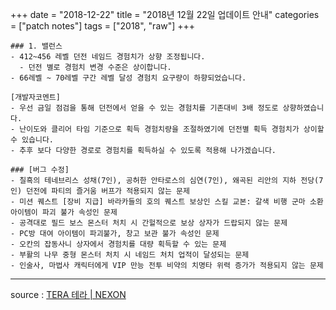 +++
date = "2018-12-22"
title = "2018년 12월 22일 업데이트 안내"
categories = ["patch notes"]
tags = ["2018", "raw"]
+++

```
### 1. 밸런스
- 412~456 레벨 던전 네임드 경험치가 상향 조정됩니다.
  - 던전 별로 경험치 변경 수준은 상이합니다.
- 66레벨 ~ 70레벨 구간 레벨 달성 경험치 요구량이 하향되었습니다.

[개발자코멘트]
- 우선 금일 점검을 통해 던전에서 얻을 수 있는 경험치를 기존대비 3배 정도로 상향하였습니다.
- 난이도와 클리어 타임 기준으로 획득 경험치량을 조절하였기에 던전별 획득 경험치가 상이할 수 있습니다.
- 추후 보다 다양한 경로로 경험치를 획득하실 수 있도록 적용해 나가겠습니다.

### [버그 수정]
- 칠흑의 테네브리스 성채(7인), 공허한 안타로스의 심연(7인), 왜곡된 리안의 지하 전당(7인) 던전에 파티의 즐거움 버프가 적용되지 않는 문제
- 미션 퀘스트 [장비 지급] 바라카들의 호의 퀘스트 보상인 스킬 교본: 갈색 비행 군마 소환 아이템이 파괴 불가 속성인 문제
- 공격대로 필드 보스 몬스터 처치 시 간헐적으로 보상 상자가 드랍되지 않는 문제
- PC방 대여 아이템이 파괴불가, 창고 보관 불가 속성인 문제 
- 오칸의 잡동사니 상자에서 경험치를 대량 획득할 수 있는 문제
- 부활의 나무 중형 몬스터 처치 시 네임드 처치 업적이 달성되는 문제
- 인술사, 마법사 캐릭터에게 VIP 만능 전투 비약의 치명타 위력 증가가 적용되지 않는 문제
```

----

source : [TERA 테라 | NEXON](http://tera.nexon.com/news/update/view.aspx?n4articlesn=371)
